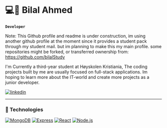 # 💻🤯 Bilal Ahmed

**`Developer`**

Note: This Github profile and readme is under construction, im using another github profile at the moment since it provides a student pack through my student mail. but im planning to make this my main profile. some repositories might be forked, or transferred ownership from: https://github.com/bilalStudy 

I'm Currently a third-year student at Høyskolen Kristiania, The coding projects built by me are usually focused on full-stack applications. Im hoping to learn more about the IT-world and create more projects as a junior developer.



   <p align="left">
      <a href="https://www.linkedin.com/in/bilal-ahmed-703139263/">
         <img alt="linkedin" title="LinkedIn Profile" src="https://custom-icon-badges.demolab.com/badge/linkedin-originals?color=%23808080&style=for-the-badge&logo=linkedin-originals&logoColor&labelColor=5A5A5A"/></a> 
   </p>

---

### 🧰 Technologies


[![MongoDB](https://custom-icon-badges.demolab.com/badge/-MongoDB-47A248?style=for-the-badge&logo=mongodb&logoColor=white)](https://www.mongodb.com/)
[![Express](https://custom-icon-badges.demolab.com/badge/-Express-000000?style=for-the-badge&logo=express&logoColor=white)](https://expressjs.com/)
[![React](https://custom-icon-badges.demolab.com/badge/-React-218AAB?style=for-the-badge&logo=react&logoColor=white)](https://reactjs.org/)
[![Node.js](https://custom-icon-badges.demolab.com/badge/-Node.js-339933?style=for-the-badge&logo=node.js&logoColor=white)](https://nodejs.org/)


#
